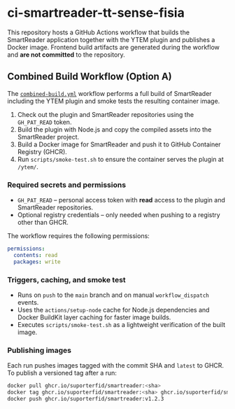 # ci-smartreader-tt-sense-fisia

This repository hosts a GitHub Actions workflow that builds the SmartReader
application together with the YTEM plugin and publishes a Docker image.
Frontend build artifacts are generated during the workflow and **are not
committed** to the repository.

## Combined Build Workflow (Option A)

The [`combined-build.yml`](.github/workflows/combined-build.yml) workflow
performs a full build of SmartReader including the YTEM plugin and smoke tests
the resulting container image.

1. Check out the plugin and SmartReader repositories using the `GH_PAT_READ`
   token.
2. Build the plugin with Node.js and copy the compiled assets into the
   SmartReader project.
3. Build a Docker image for SmartReader and push it to GitHub Container Registry
   (GHCR).
4. Run `scripts/smoke-test.sh` to ensure the container serves the plugin at
   `/ytem/`.

### Required secrets and permissions

- `GH_PAT_READ` – personal access token with **read** access to the plugin and
  SmartReader repositories.
- Optional registry credentials – only needed when pushing to a registry other
  than GHCR.

The workflow requires the following permissions:

```yaml
permissions:
  contents: read
  packages: write
```

### Triggers, caching, and smoke test

- Runs on `push` to the `main` branch and on manual `workflow_dispatch` events.
- Uses the `actions/setup-node` cache for Node.js dependencies and Docker
  BuildKit layer caching for faster image builds.
- Executes `scripts/smoke-test.sh` as a lightweight verification of the built
  image.

### Publishing images

Each run pushes images tagged with the commit SHA and `latest` to GHCR. To
publish a versioned tag after a run:

```bash
docker pull ghcr.io/suporterfid/smartreader:<sha>
docker tag ghcr.io/suporterfid/smartreader:<sha> ghcr.io/suporterfid/smartreader:v1.2.3
docker push ghcr.io/suporterfid/smartreader:v1.2.3
```

